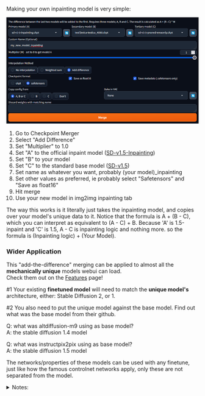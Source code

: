 Making your own inpainting model is very simple:


![screenshot](images/making-your-own-inpainting-model.png)

1. Go to Checkpoint Merger
2. Select "Add Difference"
3. Set "Multiplier" to 1.0
4. Set "A" to the official inpaint model ([SD-v1.5-Inpainting](https://huggingface.co/stable-diffusion-v1-5/stable-diffusion-inpainting/tree/main))
5. Set "B" to your model
6. Set "C" to the standard base model ([SD-v1.5](https://huggingface.co/stable-diffusion-v1-5/stable-diffusion-v1-5/tree/main))
7. Set name as whatever you want, probably (your model)_inpainting
8. Set other values as preferred, ie probably select "Safetensors" and "Save as float16"
9. Hit merge
10. Use your new model in img2img inpainting tab

The way this works is it literally just takes the inpainting model, and copies over your model's unique data to it.
Notice that the formula is A + (B - C), which you can interpret as equivalent to (A - C) + B. Because 'A' is 1.5-inpaint and 'C' is 1.5, A - C is inpainting logic and nothing more. so the formula is (Inpainting logic) + (Your Model).

### Wider Application

This "add-the-difference" merging can be applied to almost all the **mechanically unique** models webui can load. \
 Check them out on the [Features](https://github.com/AUTOMATIC1111/stable-diffusion-webui/wiki/Features) page!


#1 Your existing **finetuned model** will need to match the **unique model's** architecture, either: Stable Diffusion 2, or 1. 

#2 You also need to put the unique model against the base model. 
Find out what was the base model from their github.

Q: what was altdiffusion-m9 using as base model? \
A: the stable diffusion 1.4 model

Q: what was instructpix2pix using as base model? \
A: the stable diffusion 1.5 model

The networks/properties of these models can be used with any finetune, just like how the famous controlnet networks apply, only these are not separated from the model.

<details><summary> Notes: </summary>

_You might realize Controlnet networks can already do many of these things._ 

So, here are some things maybe worth trying:

-darker/brighter lighting with noise offset model \
-make similar pictures to 512x512 in smaller 256 or 320 dimensions with miniSD model \
-prompt more deterministic across input languages with altdiffusion-m9 model (changes clip model)

</details>